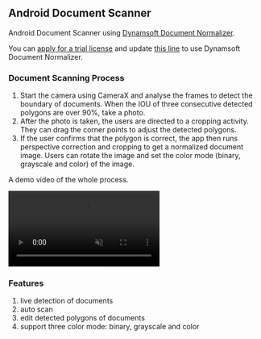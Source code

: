 ## Android Document Scanner

Android Document Scanner using [Dynamsoft Document Normalizer](https://www.dynamsoft.com/document-normalizer/docs/introduction/).

You can [apply for a trial license](https://www.dynamsoft.com/customer/license/trialLicense?product=ddn) and update [this line](https://github.com/xulihang/Android-Document-Scanner/blob/78ba04916bb395ae82ddd586bd6ab0c74def39ab/app/src/main/java/com/dynamsoft/documentscanner/MainActivity.java#L75) to use Dynamsoft Document Normalizer.


### Document Scanning Process

1. Start the camera using CameraX and analyse the frames to detect the boundary of documents. When the IOU of three consecutive detected polygons are over 90%, take a photo.
2. After the photo is taken, the users are directed to a cropping activity. They can drag the corner points to adjust the detected polygons.
3. If the user confirms that the polygon is correct, the app then runs perspective correction and cropping to get a normalized document image. Users can rotate the image and set the color mode (binary, grayscale and color) of the image.

A demo video of the whole process.

<video src="https://user-images.githubusercontent.com/5462205/186093735-b1622e5e-9c50-4fe3-974a-de29a881768f.mp4" data-canonical-src="https://user-images.githubusercontent.com/5462205/186093735-b1622e5e-9c50-4fe3-974a-de29a881768f.mp4" controls="controls" muted="muted" class="d-block rounded-bottom-2 border-top width-fit" style="max-width:100%;max-height:640px;">
</video>

### Features

1. live detection of documents
2. auto scan
3. edit detected polygons of documents
4. support three color mode: binary, grayscale and color


